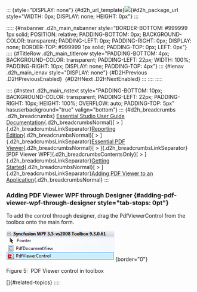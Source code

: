 ::: {style="DISPLAY: none"}
[](ms-xhelp:///?Id=d2h_url_template){#d2h_url_template}![](!package_url!){#d2h_package_url style="WIDTH: 0px; DISPLAY: none; HEIGHT: 0px"}
:::

::::: {#nsbanner .d2h_main_nsbanner style="BORDER-BOTTOM: #999999 1px solid; POSITION: relative; PADDING-BOTTOM: 0px; BACKGROUND-COLOR: transparent; PADDING-LEFT: 0px; PADDING-RIGHT: 0px; DISPLAY: none; BORDER-TOP: #999999 1px solid; PADDING-TOP: 0px; LEFT: 0px"}
:::: {#TitleRow .d2h_main_titlerow style="PADDING-BOTTOM: 4px; BACKGROUND-COLOR: transparent; PADDING-LEFT: 22px; WIDTH: 100%; PADDING-RIGHT: 10px; DISPLAY: none; PADDING-TOP: 4px"}
::: {#ienav .d2h_main_ienav style="DISPLAY: none"}
[](ms-xhelp:///?Id=c6616b99-4651-4eea-91e6-b550df15a750){#D2HPrevious .D2HPreviousEnabled}  [](ms-xhelp:///?Id=3df10dd5-55c4-450a-b255-191a12fe4ead){#D2HNext .D2HNextEnabled}
:::
::::
:::::

:::: {#nstext .d2h_main_nstext style="PADDING-BOTTOM: 10px; BACKGROUND-COLOR: transparent; PADDING-LEFT: 22px; PADDING-RIGHT: 10px; HEIGHT: 100%; OVERFLOW: auto; PADDING-TOP: 5px" hasuserbackground="true" valign="bottom"}
::: {#d2h_breadcrumbs .d2h_breadcrumbs}
[Essential Studio User Guide Documentation](ms-xhelp:///?Id=12457748-09e3-4d74-a240-8e049cedf030){.d2h_breadcrumbsNormal}[ \> ]{.d2h_breadcrumbsLinkSeparator}[Reporting Edition](ms-xhelp:///?Id=027aa5b6-6676-4f93-ad23-c20e8c45792e){.d2h_breadcrumbsNormal}[ \> ]{.d2h_breadcrumbsLinkSeparator}[Essential PDF Viewer](ms-xhelp:///?Id=72561ebd-77ed-4f2a-94a7-2b4b635d1dd6){.d2h_breadcrumbsNormal}[ \> ]{.d2h_breadcrumbsLinkSeparator}[PDF Viewer WPF]{.d2h_breadcrumbsContentsOnly}[ \> ]{.d2h_breadcrumbsLinkSeparator}[Getting Started](ms-xhelp:///?Id=4623838c-0252-4ad1-a063-33e505c3aca8){.d2h_breadcrumbsNormal}[ \> ]{.d2h_breadcrumbsLinkSeparator}[Adding PDF Viewer to an Application](ms-xhelp:///?Id=c6616b99-4651-4eea-91e6-b550df15a750){.d2h_breadcrumbsNormal}
:::

### Adding PDF Viewer WPF through Designer {#adding-pdf-viewer-wpf-through-designer style="tab-stops: 0pt"}

To add the control through designer, drag the PdfViewerControl from the toolbox onto the main form.

![](ImagesExt/image31_5.png){border="0"}

Figure 5:  PDF Viewer control in toolbox

[]{#related-topics}
::::
